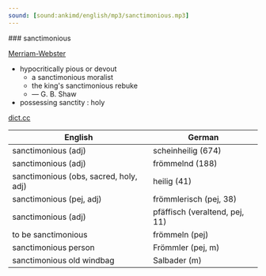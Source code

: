 ```yaml
---
sound: [sound:ankimd/english/mp3/sanctimonious.mp3]
---
```


\### sanctimonious

[Merriam-Webster](https://www.merriam-webster.com/dictionary/sanctimonious)

- hypocritically pious or devout
    - a sanctimonious moralist
    - the king's sanctimonious rebuke
    - — G. B. Shaw
- possessing sanctity : holy

[dict.cc](https://www.dict.cc/sanctimonious)

| English        | German       |
| -------------- | ------------ |
| sanctimonious (adj) | scheinheilig (674) |
| sanctimonious (adj) | frömmelnd (188) |
| sanctimonious (obs, sacred, holy, adj) | heilig (41) |
| sanctimonious (pej, adj) | frömmlerisch (pej, 38) |
| sanctimonious (adj) | pfäffisch (veraltend, pej, 11) |
| to be sanctimonious | frömmeln (pej) |
| sanctimonious person | Frömmler (pej, m) |
| sanctimonious old windbag | Salbader (m) |
